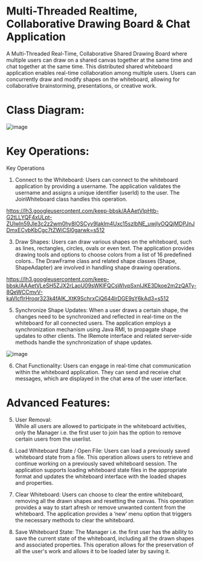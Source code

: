 # Multi-Threaded Realtime, Collaborative Drawing Board & Chat Application
A Multi-Threaded Real-Time, Collaborative Shared Drawing Board where multiple users can draw on a shared canvas together at the same time and chat together at the same time. 
This distributed shared whiteboard application enables real-time collaboration among multiple users. Users can concurrently draw and modify shapes on the whiteboard, allowing for collaborative brainstorming, presentations, or creative work.

# Class Diagram:
![image](https://github.com/jaiphookan20/Multi-Threaded-Shared-DrawingBoard/assets/52240311/05335548-c447-4deb-bd61-c66a203b308c)

# Key Operations:

Key Operations
1) Connect to the Whiteboard:
Users can connect to the whiteboard application by providing a username. The application validates the username and assigns a unique identifier (userId) to the user. The JoinWhiteboard class handles this operation.

https://lh3.googleusercontent.com/keep-bbsk/AAAetVIpHtb-G2tLLYQF4xULpt-ZUlwln59Jle3c2z2wm0hy8lOSCyv9Iaklm4Uxc15szlbNE_uwjlyOQQjMDPJnJDmxECybKbCgc7tZWiCSI0garwk=s512

3) Draw Shapes:
Users can draw various shapes on the whiteboard, such as lines, rectangles, circles, ovals or even text. The application provides drawing tools and options to choose colors from a list of 16 predefined colors.. The DrawFrame class and related shape classes (Shape, ShapeAdapter) are involved in handling shape drawing operations.

https://lh3.googleusercontent.com/keep-bbsk/AAAetVLeSH5ZJX2rLaoU09sWKlFQCsWIvpSxnIJKE3Dkoe2m2zQATy-8QeWCCmvV-kaVIcfIrHroqr323k4fAlK_XtK9SchrxCjQ644lrDGE9sY6kAd3=s512

5) Synchronize Shape Updates:
When a user draws a certain shape, the changes need to be synchronized and reflected in real-time on the whiteboard for all connected users. The application employs a synchronization mechanism using Java RMI, to propagate shape updates to other clients. The IRemote interface and related server-side methods handle the synchronization of shape updates.

![image](https://github.com/jaiphookan20/Multi-Threaded-Shared-DrawingBoard/assets/52240311/d31ffd79-3676-4d16-800b-17ff9d0a3f1f)

6) Chat Functionality:
Users can engage in real-time chat communication within the whiteboard application. They can send and receive chat messages, which are displayed in the chat area of the user interface.

# Advanced Features:
5) User Removal:  
While all users are allowed to participate in the whiteboard activities, only the Manager i.e. the first user to join has the option to remove certain users from the userlist. 

6) Load Whiteboard State / Open File: 
Users can load a previously saved whiteboard state from a file. This operation allows users to retrieve and continue working on a previously saved whiteboard session. The application supports loading whiteboard state files in the appropriate format and updates the whiteboard interface with the loaded shapes and properties.

7) Clear Whiteboard: 
Users can choose to clear the entire whiteboard, removing all the drawn shapes and resetting the canvas. This operation provides a way to start afresh or remove unwanted content from the whiteboard. The application provides a ‘new’ menu option that triggers the necessary methods to clear the whiteboard.

8) Save Whiteboard State: The Manager i.e. the first user has the ability to save the current state of the whiteboard, including all the drawn shapes and associated properties. This operation allows for the preservation of all the user's work and allows it to be loaded later by saving it. 

